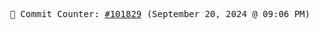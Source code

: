 <p align="center">
    <samp>
        📮 Commit Counter: <a href="https://github.com/Javascript-void0/Javascript-void0/commits/main">#101829</a> (September 20, 2024 @ 09:06 PM)
    </samp>
</p>